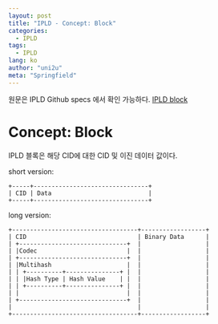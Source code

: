 ```yaml
---
layout: post
title: "IPLD - Concept: Block"
categories:
  - IPLD
tags:
  - IPLD
lang: ko
author: "uni2u"
meta: "Springfield"
---
```


원문은 IPLD Github specs 에서 확인 가능하다. [IPLD block](https://github.com/ipld/specs/blob/master/block-layer/block.md)

# Concept: Block

IPLD 블록은 해당 CID에 대한 CID 및 이진 데이터 값이다.

short version:

```
+-----+--------------------------------+
| CID | Data                           |
+-----+--------------------------------+
```

long version:

```
+-----------------------------------+------------------+
| CID                               | Binary Data      |
| +------------------------------+  |                  |
| |Codec                         |  |                  |
| +------------------------------+  |                  |
| |Multihash                     |  |                  |
| | +----------+---------------+ |  |                  |
| | |Hash Type | Hash Value    | |  |                  |
| | +----------+---------------+ |  |                  |
| |                              |  |                  |
| +------------------------------+  |                  |
|                                   |                  |
+-----------------------------------+------------------+
```
